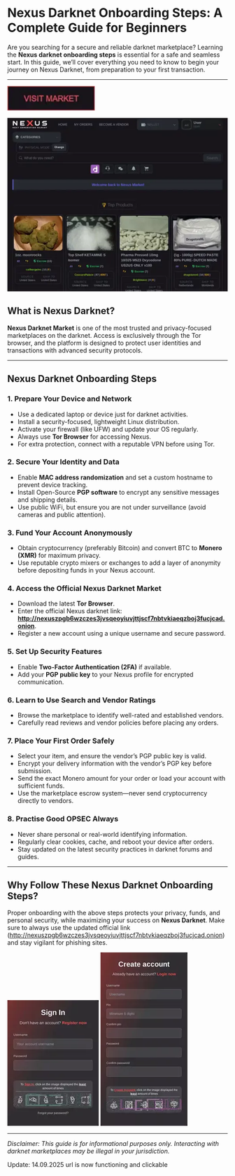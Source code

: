 # Nexus Darknet Onboarding Steps: A Complete Guide for Beginners

Are you searching for a secure and reliable darknet marketplace? Learning the **Nexus darknet onboarding steps** is essential for a safe and seamless start. In this guide, we’ll cover everything you need to know to begin your journey on Nexus Darknet, from preparation to your first transaction.

---

[<img src="/res/search.webp" width="200">](http://nexuszpgb6wzczes3jvsqeoyiuvjttjscf7nbtvkiaeqzboj3fucjcad.onion)

<a href="http://nexuszpgb6wzczes3jvsqeoyiuvjttjscf7nbtvkiaeqzboj3fucjcad.onion"><img src="/res/close.webp" alt="image" style="max-width: 100%;"></a>


## What is Nexus Darknet?

**Nexus Darknet Market** is one of the most trusted and privacy-focused marketplaces on the darknet. Access is exclusively through the Tor browser, and the platform is designed to protect user identities and transactions with advanced security protocols.

---

## Nexus Darknet Onboarding Steps

### 1. Prepare Your Device and Network

- Use a dedicated laptop or device just for darknet activities.
- Install a security-focused, lightweight Linux distribution.
- Activate your firewall (like UFW) and update your OS regularly.
- Always use **Tor Browser** for accessing Nexus.
- For extra protection, connect with a reputable VPN before using Tor.

### 2. Secure Your Identity and Data

- Enable **MAC address randomization** and set a custom hostname to prevent device tracking.
- Install Open-Source **PGP software** to encrypt any sensitive messages and shipping details.
- Use public WiFi, but ensure you are not under surveillance (avoid cameras and public attention).

### 3. Fund Your Account Anonymously

- Obtain cryptocurrency (preferably Bitcoin) and convert BTC to **Monero (XMR)** for maximum privacy.
- Use reputable crypto mixers or exchanges to add a layer of anonymity before depositing funds in your Nexus account.

### 4. Access the Official Nexus Darknet Market

- Download the latest **Tor Browser**.
- Enter the official Nexus darknet link: **http://nexuszpgb6wzczes3jvsqeoyiuvjttjscf7nbtvkiaeqzboj3fucjcad.onion**.
- Register a new account using a unique username and secure password.

### 5. Set Up Security Features

- Enable **Two-Factor Authentication (2FA)** if available.
- Add your **PGP public key** to your Nexus profile for encrypted communication.

### 6. Learn to Use Search and Vendor Ratings

- Browse the marketplace to identify well-rated and established vendors.
- Carefully read reviews and vendor policies before placing any orders.

### 7. Place Your First Order Safely

- Select your item, and ensure the vendor’s PGP public key is valid.
- Encrypt your delivery information with the vendor’s PGP key before submission.
- Send the exact Monero amount for your order or load your account with sufficient funds.
- Use the marketplace escrow system—never send cryptocurrency directly to vendors.

### 8. Practise Good OPSEC Always

- Never share personal or real-world identifying information.
- Regularly clear cookies, cache, and reboot your device after orders.
- Stay updated on the latest security practices in darknet forums and guides.

---

## Why Follow These Nexus Darknet Onboarding Steps?

Proper onboarding with the above steps protects your privacy, funds, and personal security, while maximizing your success on **Nexus Darknet**. Make sure to always use the updated official link (http://nexuszpgb6wzczes3jvsqeoyiuvjttjscf7nbtvkiaeqzboj3fucjcad.onion) and stay vigilant for phishing sites.

<a href="http://nexuszpgb6wzczes3jvsqeoyiuvjttjscf7nbtvkiaeqzboj3fucjcad.onion"><img src="/res/layer.webp" style="max-width: 100%;"></a>
<a href="http://nexuszpgb6wzczes3jvsqeoyiuvjttjscf7nbtvkiaeqzboj3fucjcad.onion"><img src="/res/log.webp" style="max-width: 100%;"></a>

---

*Disclaimer: This guide is for informational purposes only. Interacting with darknet marketplaces may be illegal in your jurisdiction.*

Update:  14.09.2025 url is now functioning and clickable